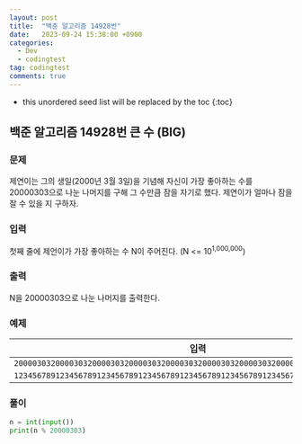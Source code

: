 ```yaml
---
layout: post
title:  "백준 알고리즘 14928번"
date:   2023-09-24 15:38:00 +0900
categories:
  - Dev
  - codingtest
tag: codingtest
comments: true
---
```


* this unordered seed list will be replaced by the toc
{:toc}

## 백준 알고리즘 14928번 큰 수 (BIG)

### 문제

제연이는 그의 생일(2000년 3월 3일)을 기념해 자신이 가장 좋아하는 수를 20000303으로 나눈 나머지를 구해 그 수만큼 잠을 자기로 했다. 제연이가 얼마나 잠을 잘 수 있을 지 구하자.

### 입력

첫째 줄에 제언이가 가장 좋아하는 수 N이 주어진다. (N <= 10<sup>1,000,000</sup>)

### 출력

N을 20000303으로 나눈 나머지를 출력한다.

### 예제

| 입력 | 출력 |
| --- | --- |
| `20000303200003032000030320000303200003032000030320000303200003032000030320000303` | `0` |
| `123456789123456789123456789123456789123456789123456789123456789123456789` | `1313652` |

### 풀이

```py
n = int(input())
print(n % 20000303)
```